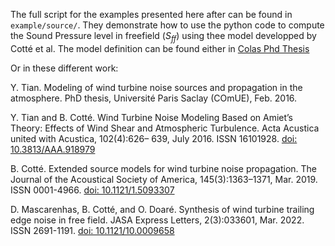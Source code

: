 The full script for the examples presented here after can be found in `example/source/`.
They demonstrate how to use the python code to compute the Sound Pressure level in freefield ($S_{ff}$)
using thee model developped by Cotté et al. 
The model definition can be found either in [Colas Phd Thesis](https://acoustique.ec-lyon.fr/publi/colas_thesis.pdf#page=51)

Or in these different work:

Y. Tian. Modeling of wind turbine noise sources and propagation in the atmosphere. PhD
thesis, Université Paris Saclay (COmUE), Feb. 2016. 


Y. Tian and B. Cotté. Wind Turbine Noise Modeling Based on Amiet’s Theory: Effects of
Wind Shear and Atmospheric Turbulence. Acta Acustica united with Acustica, 102(4):626–
639, July 2016. ISSN 16101928. [doi: 10.3813/AAA.918979](https://doi.org/10.3813/AAA.918979)

B. Cotté. Extended source models for wind turbine noise propagation. The Journal of the
Acoustical Society of America, 145(3):1363–1371, Mar. 2019. ISSN 0001-4966. [doi: 10.1121/1.5093307](https://doi.org/10.1121/1.5093307)

D. Mascarenhas, B. Cotté, and O. Doaré. Synthesis of wind turbine trailing edge noise in free
field. JASA Express Letters, 2(3):033601, Mar. 2022. ISSN 2691-1191. [doi: 10.1121/10.0009658](https://doi.org/10.1121/10.0009658)

